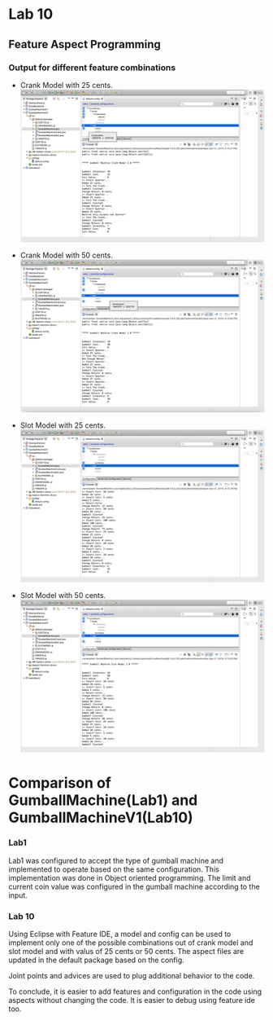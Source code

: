 # Lab 10 

## Feature Aspect Programming

### Output for different feature combinations

* Crank Model with 25 cents.
![alt text](https://github.com/prachichouksey/cmpe202/blob/master/lab10/output/CrankModel-25Cents.png)

* Crank Model with 50 cents.
![alt text](https://github.com/prachichouksey/cmpe202/blob/master/lab10/output/CrankModel-50Cents.png)

* Slot Model with 25 cents.
![alt text](https://github.com/prachichouksey/cmpe202/blob/master/lab10/output/SlotModel-25Cents.png)

* Slot Model with 50 cents.
![alt text](https://github.com/prachichouksey/cmpe202/blob/master/lab10/output/SlotModel-50Cents.png)

# Comparison of GumballMachine(Lab1) and GumballMachineV1(Lab10)

### Lab1

Lab1 was configured to accept the type of gumball machine and implemented to operate based on the same configuration. 
This implementation was done in Object oriented programming.
The limit and current coin value was configured in the gumball machine according to the input.

### Lab 10

Using Eclipse with Feature IDE, a model and config can be used to implement only one of the possible combinations out of crank model and slot model and with valus of 25 cents or 50 cents.
The aspect files are updated in the default package based on the config.

Joint points and advices are used to plug additional behavior to the code.

To conclude, it is easier to add features and configuration in the code using aspects without changing the code.
It is easier to debug using feature ide too.
